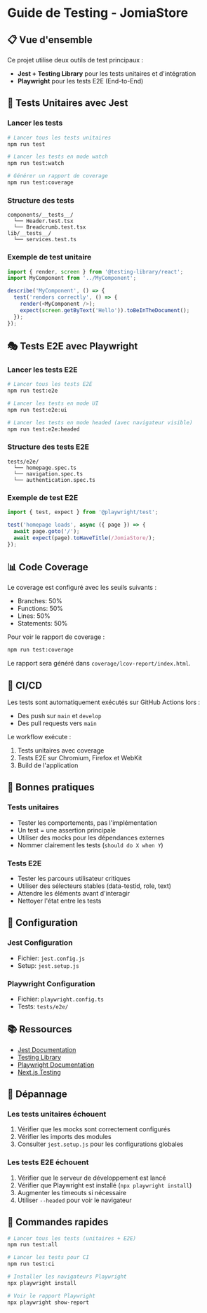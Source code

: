 # Guide de Testing - JomiaStore

## 📋 Vue d'ensemble

Ce projet utilise deux outils de test principaux :
- **Jest + Testing Library** pour les tests unitaires et d'intégration
- **Playwright** pour les tests E2E (End-to-End)

## 🧪 Tests Unitaires avec Jest

### Lancer les tests

```bash
# Lancer tous les tests unitaires
npm run test

# Lancer les tests en mode watch
npm run test:watch

# Générer un rapport de coverage
npm run test:coverage
```

### Structure des tests

```
components/__tests__/
  └── Header.test.tsx
  └── Breadcrumb.test.tsx
lib/__tests__/
  └── services.test.ts
```

### Exemple de test unitaire

```typescript
import { render, screen } from '@testing-library/react';
import MyComponent from '../MyComponent';

describe('MyComponent', () => {
  test('renders correctly', () => {
    render(<MyComponent />);
    expect(screen.getByText('Hello')).toBeInTheDocument();
  });
});
```

## 🎭 Tests E2E avec Playwright

### Lancer les tests E2E

```bash
# Lancer tous les tests E2E
npm run test:e2e

# Lancer les tests en mode UI
npm run test:e2e:ui

# Lancer les tests en mode headed (avec navigateur visible)
npm run test:e2e:headed
```

### Structure des tests E2E

```
tests/e2e/
  └── homepage.spec.ts
  └── navigation.spec.ts
  └── authentication.spec.ts
```

### Exemple de test E2E

```typescript
import { test, expect } from '@playwright/test';

test('homepage loads', async ({ page }) => {
  await page.goto('/');
  await expect(page).toHaveTitle(/JomiaStore/);
});
```

## 📊 Code Coverage

Le coverage est configuré avec les seuils suivants :
- Branches: 50%
- Functions: 50%
- Lines: 50%
- Statements: 50%

Pour voir le rapport de coverage :

```bash
npm run test:coverage
```

Le rapport sera généré dans `coverage/lcov-report/index.html`.

## 🚀 CI/CD

Les tests sont automatiquement exécutés sur GitHub Actions lors :
- Des push sur `main` et `develop`
- Des pull requests vers `main`

Le workflow exécute :
1. Tests unitaires avec coverage
2. Tests E2E sur Chromium, Firefox et WebKit
3. Build de l'application

## 📝 Bonnes pratiques

### Tests unitaires
- Tester les comportements, pas l'implémentation
- Un test = une assertion principale
- Utiliser des mocks pour les dépendances externes
- Nommer clairement les tests (`should do X when Y`)

### Tests E2E
- Tester les parcours utilisateur critiques
- Utiliser des sélecteurs stables (data-testid, role, text)
- Attendre les éléments avant d'interagir
- Nettoyer l'état entre les tests

## 🔧 Configuration

### Jest Configuration
- Fichier: `jest.config.js`
- Setup: `jest.setup.js`

### Playwright Configuration
- Fichier: `playwright.config.ts`
- Tests: `tests/e2e/`

## 📚 Ressources

- [Jest Documentation](https://jestjs.io/)
- [Testing Library](https://testing-library.com/)
- [Playwright Documentation](https://playwright.dev/)
- [Next.js Testing](https://nextjs.org/docs/testing)

## 🐛 Dépannage

### Les tests unitaires échouent

1. Vérifier que les mocks sont correctement configurés
2. Vérifier les imports des modules
3. Consulter `jest.setup.js` pour les configurations globales

### Les tests E2E échouent

1. Vérifier que le serveur de développement est lancé
2. Vérifier que Playwright est installé (`npx playwright install`)
3. Augmenter les timeouts si nécessaire
4. Utiliser `--headed` pour voir le navigateur

## 🎯 Commandes rapides

```bash
# Lancer tous les tests (unitaires + E2E)
npm run test:all

# Lancer les tests pour CI
npm run test:ci

# Installer les navigateurs Playwright
npx playwright install

# Voir le rapport Playwright
npx playwright show-report
```